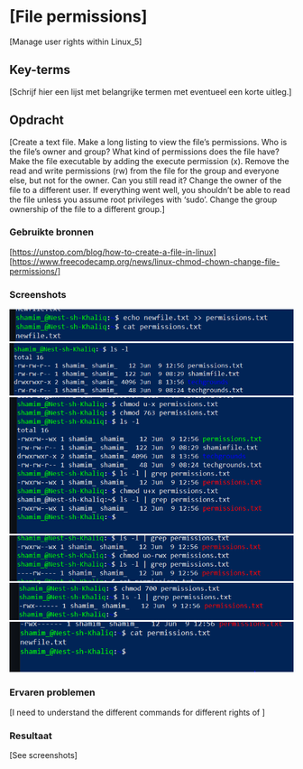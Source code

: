 # [File permissions]
[Manage user rights within Linux_5]

## Key-terms
[Schrijf hier een lijst met belangrijke termen met eventueel een korte uitleg.]

## Opdracht
[Create a text file.
Make a long listing to view the file’s permissions. Who is the file’s owner and group? What kind of permissions does the file have?
Make the file executable by adding the execute permission (x).
Remove the read and write permissions (rw) from the file for the group and everyone else, but not for the owner. Can you still read it?
Change the owner of the file to a different user. If everything went well, you shouldn’t be able to read the file unless you assume root privileges with ‘sudo’.
Change the group ownership of the file to a different group.]

### Gebruikte bronnen
[https://unstop.com/blog/how-to-create-a-file-in-linux] [https://www.freecodecamp.org/news/linux-chmod-chown-change-file-permissions/] 

### Screenshots
![Linux_newuser](/00_includes/Linux/Linux_opdracht5/Linux_newuser.PNG) ![Listing_file_permission](/00_includes/Linux/Linux_opdracht5/Listing_file_permission.PNG)![Excution_xpermission](/00_includes/Linux/Linux_opdracht5/Execution_xpermission.PNG) ![Xpermissions_user_only](/00_includes/Linux/Linux_opdracht5/Xpermissions_user_only.PNG) ![Only_user_permissions](/00_includes/Linux/Linux_opdracht5/Only_user_permissions.PNG) ![User_can_still_read](/00_includes/Linux/Linux_opdracht5/User_can_still_read.PNG)

### Ervaren problemen
[I need to understand the different commands for different rights of ]

### Resultaat
[See screenshots]